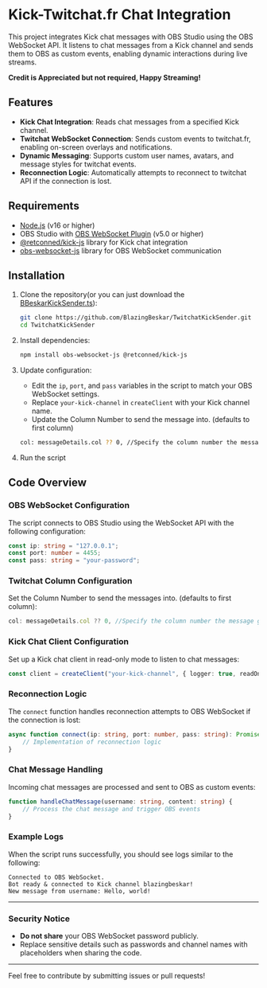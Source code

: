# Kick-Twitchat.fr Chat Integration

This project integrates Kick chat messages with OBS Studio using the OBS WebSocket API. It listens to chat messages from a Kick channel and sends them to OBS as custom events, enabling dynamic interactions during live streams.

**Credit is Appreciated but not required, Happy Streaming!**

## Features

- **Kick Chat Integration**: Reads chat messages from a specified Kick channel.
- **Twitchat WebSocket Connection**: Sends custom events to twitchat.fr, enabling on-screen overlays and notifications.
- **Dynamic Messaging**: Supports custom user names, avatars, and message styles for twitchat events.
- **Reconnection Logic**: Automatically attempts to reconnect to twitchat API if the connection is lost.

## Requirements

- [Node.js](https://nodejs.org/) (v16 or higher)
- OBS Studio with [OBS WebSocket Plugin](https://github.com/obsproject/obs-websocket) (v5.0 or higher)
- [@retconned/kick-js](https://www.npmjs.com/package/@retconned/kick-js) library for Kick chat integration
- [obs-websocket-js](https://www.npmjs.com/package/obs-websocket-js) library for OBS WebSocket communication

## Installation

1. Clone the repository(or you can just download the [BBeskarKickSender.ts](./bbeskarkicksender.ts)):
   ```bash
   git clone https://github.com/BlazingBeskar/TwitchatKickSender.git
   cd TwitchatKickSender
   ```

2. Install dependencies:
   ```bash
   npm install obs-websocket-js @retconned/kick-js
   ```

3. Update configuration:
   - Edit the `ip`, `port`, and `pass` variables in the script to match your OBS WebSocket settings.
   - Replace `your-kick-channel` in `createClient` with your Kick channel name.
   - Update the Column Number to send the message into. (defaults to first column)
   ```bash
   col: messageDetails.col ?? 0, //Specify the column number the message goes to. Default 0(first)
   ```

4. Run the script

## Code Overview

### OBS WebSocket Configuration
The script connects to OBS Studio using the WebSocket API with the following configuration:

```typescript
const ip: string = "127.0.0.1";
const port: number = 4455;
const pass: string = "your-password";
```

### Twitchat Column Configuration
Set the Column Number to send the messages into. (defaults to first column):

```typescript
col: messageDetails.col ?? 0, //Specify the column number the message goes to. Default 0(first)
```

### Kick Chat Client Configuration
Set up a Kick chat client in read-only mode to listen to chat messages:

```typescript
const client = createClient("your-kick-channel", { logger: true, readOnly: true });
```

### Reconnection Logic
The `connect` function handles reconnection attempts to OBS WebSocket if the connection is lost:

```typescript
async function connect(ip: string, port: number, pass: string): Promise<boolean> {
    // Implementation of reconnection logic
}
```

### Chat Message Handling
Incoming chat messages are processed and sent to OBS as custom events:

```typescript
function handleChatMessage(username: string, content: string) {
    // Process the chat message and trigger OBS events
}
```

### Example Logs
When the script runs successfully, you should see logs similar to the following:

```text
Connected to OBS WebSocket.
Bot ready & connected to Kick channel blazingbeskar!
New message from username: Hello, world!
```

---

### Security Notice
- **Do not share** your OBS WebSocket password publicly.
- Replace sensitive details such as passwords and channel names with placeholders when sharing the code.


---

Feel free to contribute by submitting issues or pull requests!
